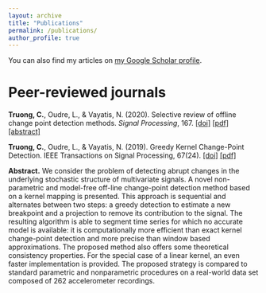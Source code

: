 ```yaml
---
layout: archive
title: "Publications"
permalink: /publications/
author_profile: true
---
```

You can also find my articles on [my Google Scholar profile](https://scholar.google.fr/citations?user=3byuqG4AAAAJ&hl=fr&oi=ao).

# Peer-reviewed journals

**Truong, C.**, Oudre, L., & Vayatis, N. (2020). Selective review of offline change point detection methods. *Signal Processing*, 167. [[doi]](https://doi.org/10.1016/j.sigpro.2019.107299) [[pdf]](http://deepcharles.github.io/files/sp-review-2020.pdf) [[abstract]](/_publications/sp-review-2020.md)


**Truong, C.**, Oudre, L., & Vayatis, N. (2019). Greedy Kernel Change-Point Detection. IEEE Transactions on Signal Processing, 67(24). [[doi]](https://doi.org/10.1109/TSP.2019.2953670) [[pdf]](http://deepcharles.github.io/files/ieee-kernel-2019.pdf)

**Abstract.** We consider the problem of detecting abrupt changes in the underlying stochastic structure of multivariate signals. A novel non-parametric and model-free off-line change-point detection method based on a kernel mapping is presented. This approach is sequential and alternates between two steps: a greedy detection to estimate a new breakpoint and a projection to remove its contribution to the signal. The resulting algorithm is able to segment time series for which no accurate model is available: it is computationally more efficient than exact
kernel change-point detection and more precise than window based approximations. The proposed method also offers some theoretical consistency properties. For the special case of a linear kernel, an even faster implementation is provided. The proposed strategy is compared to standard parametric and nonparametric procedures on a real-world data set composed of 262 accelerometer recordings.